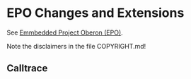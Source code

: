 
# EPO Changes and Extensions

See [Emmbedded Project Oberon (EPO)](https://astrobe.com/RISC5/ReadMe.htm).

Note the disclaimers in the file COPYRIGHT.md!

## Calltrace
